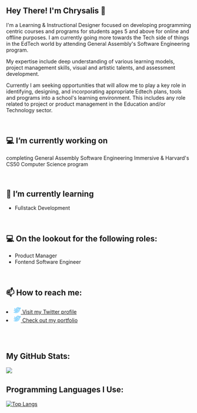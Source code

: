 ## Hey There! I'm Chrysalis :wave:	

I'm a Learning & Instructional Designer focused on developing programming centric courses and programs for students ages 5 and above for online and offline purposes. I am currently going more towards the Tech side of things in the EdTech world by attending General Assembly's Software Engineering program. 

My expertise include deep understanding of various learning models, project management skills, visual and artistic talents, and assessment development. 

Currently I am seeking opportunities that will allow me to play a key role in identifying, designing, and incorporating appropriate Edtech plans, tools and programs into a school's learning environment. This includes any role related to project or product management in the Education and/or Technology sector.

<br>

## :computer: I’m currently working on
completing General Assembly Software Engineering Immersive & Harvard's CS50 Computer Science program

<br>

## 🌱 I’m currently learning
- Fullstack Development

<br>


## 💻 On the lookout for the following roles:
- Product Manager
- Fontend Software Engineer

<br>

## 📫 How to reach me:

<li><img height="20" width="20" src="https://github.com/chrysaliswoon/chrysaliswoon/blob/main/Image%20Assets/twitter.png?raw=true"/><a href="https://twitter.com/chrysaliswoon"> Visit my Twitter profile </a></li>

<li><img height="20" width="20" src="https://github.com/chrysaliswoon/chrysaliswoon/blob/main/Image%20Assets/twitter.png?raw=true"/><a href="https://chrysaliswoon.vercel.app/"> Check out my portfolio </a></li>


<br><br>

## My GitHub Stats:

<img height="180em" src="https://github-readme-stats.vercel.app/api?username=chrysaliswoon&show_icons=true&hide_border=true&&count_private=true&include_all_commits=true" /> 

## Programming Languages I Use:
[![Top Langs](https://github-readme-stats.vercel.app/api/top-langs/?username=chrysaliswoon)](https://github.com/chrysaliswoon/github-readme-stats)
